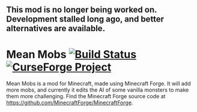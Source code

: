## This mod is no longer being worked on. Development stalled long ago, and better alternatives are available.

# Mean Mobs <a href="https://travis-ci.org/GatoCreador887/MeanMobs"><img src="https://api.travis-ci.org/GatoCreador887/MeanMobs.svg?branch=master" alt="Build Status"/></a> <a href="https://minecraft.curseforge.com/projects/mean-mobs"><img src="http://cf.way2muchnoise.eu/meanmobs.svg" alt="CurseForge Project"/></a>

Mean Mobs is a mod for Minecraft, made using Minecraft Forge. It will add more mobs, and currently it edits the AI of some vanilla monsters to make them more challenging. Find the Minecraft Forge source code at https://github.com/MinecraftForge/MinecraftForge.
